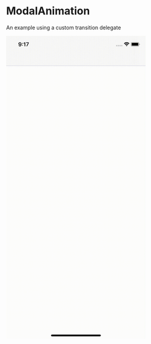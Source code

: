 # ModalAnimation

An example using a custom transition delegate

<img src="video/video.gif" width="375" />